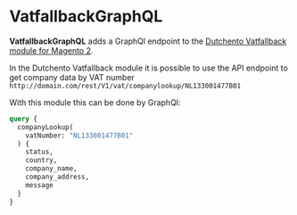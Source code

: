 # VatfallbackGraphQL

**VatfallbackGraphQL** adds a GraphQl endpoint to the [Dutchento Vatfallback module for Magento 2](https://github.com/Dutchento/m2-vatfallback).

In the Dutchento Vatfallback module it is possible to use the API endpoint to get company data by VAT number
`http://domain.com/rest/V1/vat/companylookup/NL133001477B01`

With this module this can be done by GraphQl:
```graphql
query {
  companyLookup(
    vatNumber: "NL133001477B01"
  ) {
    status, 
    country,
    company_name,
    company_address,
    message
  }
}
```

